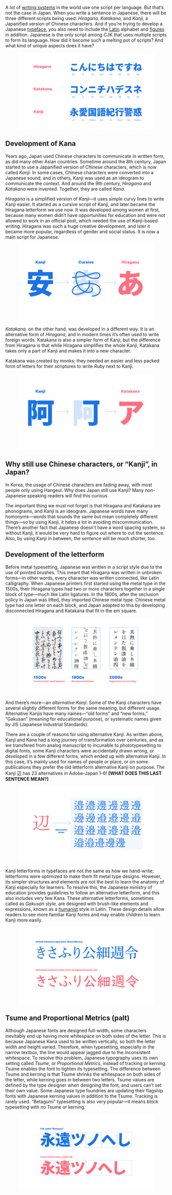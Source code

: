 A lot of [writing systems](/glossary/scripts_writing_system) in the world use one script per language. But that’s not the case in Japan. When you write a sentence in Japanese, there will be three different scripts being used: _Hiragana,_ _Katakana,_ and _Kanji,_ a Japanified version of Chinese characters. And if you’re trying to develop a Japanese [typeface](/glossary/typeface), you also need to include the [Latin](/glossary/latin) alphabet and [figures](/glossary/numerals_figures) in addition. Japanese is the only script among CJK that uses multiple scripts to form its language. How did it become such a melting pot of scripts? And what kind of unique aspects does it have?

<figure>

![Comparison of Hiragana, Katakana, and Kanji](images/01.svg)

</figure>

## Development of Kana

Years ago, Japan used Chinese characters to communicate in written form, as did many other Asian countries. Sometime around the 8th century, Japan started to use a Japanified version of Chinese characters, which is now called _Kanji._ In some cases, Chinese characters were converted into a Japanese sound, and in others, Kanji was used as an ideogram to communicate the context. And around the 9th century, _Hiragana_ and _Katakana_ were invented. Together, they are called _Kana._

_Hiragana_ is a simplified version of _Kanji_—it uses simple curvy lines to write Kanji easier. It started as a cursive script of Kanji, and later became the Hiragana letterform we use now. It was developed among women at first, because many women didn’t have opportunities for education and were not allowed to work in an official post, which needed the use of Kanji-based writing. Hiragana was such a huge creative development, and lster it became more popular, regardless of gender and social status. It is now a main script for Japanese.

<figure>

![How Hiragana was developed from Kanji](images/02.svg)

</figure>

_Katakana,_ on the other hand, was developed in a different way. It is an alternative form of _Hiragana,_ and in modern times it’s often used to write foreign words. Katakana is also a simpler form of Kanji, but the difference from Hiragana is that while Hiragana simplifies the whole Kanji, Katakana takes only a part of Kanji and makes it into a new character. 

Katakana was created by monks; they needed an easier and less packed form of letters for their scriptures to write _Ruby_ next to Kanji. 

<figure>

![How Katakana was developed from Kanji](images/03.svg)

</figure>

## Why still use Chinese characters, or “Kanji”, in Japan?

In Korea, the usage of Chinese characters are fading away, with most people only using Hangeul. Why does Japan still use Kanji? Many non-Japanese speaking readers will find this curious. 

The important thing we must not forget is that Hiragana and Katakana are phonograms, and Kanji is an ideogram. Japanese words have many homonyms—words that sounds the same but mean completely different things—so by using Kanji, it helps a lot in avoiding miscommunication. There’s another fact that Japanese doesn't have a word spacing system, so without Kanji, it would be very hard to figure out where to cut the sentence. Also, by using Kanji in between, the sentence will be much shorter, too. 


## Development of the letterform

Before metal typesetting, Japanese was written in a script style due to the use of pointed brushes. This meant that Hiragana was written in unbroken forms—in other words, every character was written connected, like Latin calligraphy. When Japanese printers first started using the metal type in the 1500s, their Hiragana types had two or more characters together in a single block of type—much like Latin ligatures. In the 1800s, after the seclusion policy in Japan was lifted, they imported Chinese metal type. Chinese metal type had one letter on each block, and Japan adapted to this by developing disconnected Hiragana and Katakana that fit in the em square. 

<figure>

![Hiragana development of unbroken to disconnected](images/04.svg)

</figure>

And there’s more—an _alternative Kanji_. Some of the Kanji characters have several slightly different forms for the same meaning, but different usage. Alternative Kanjis have many names—“old forms” and “new forms,” “Gakusan” (meaning for educational purpose), or systematic names given by JIS (Japanese Industrial Standards).

There are a couple of reasons for using alternative Kanji. As written above, Kanji and Kana had a long journey of transformation over centuries, and as we transfered from analog manuscript to incunable to phototypesetting to digital fonts, some Kanji characters were accidentally drawn wrong, or developed in a few different forms, which ended up with alternative Kanji. In this case, it’s mainly used for names of people or place, or on some publications they prefer the old letterform alternative Kanji on purpose. The Kanji 辺 has 23 alternatives in Adobe-Japan 1-6! **[WHAT DOES THIS LAST SENTENCE MEAN?]**

<figure>

![Alternative Kanji of “hen” in 23 different ways](images/05.svg)

</figure>

Kanji letterforms in typefaces are not the same as how we hand-write; letterforms were optimized to make them fit metal type designs. However, its simpler structures and elements are not the best to learn the anatomy of Kanji especially for learners. To resolve this, the Japanese ministry of education provides guidelines to follow an alternative letterform, and this also includes very few Kana. These alternative letterforms, sometimes called as _Gakusan style,_ are designed with brush-like elements and expressions, known as a [humanist](/glossary/humanist_old_style) style in Latin. These design details allow readers to see more familiar Kanji forms and may enable children to learn Kanji more easily. 

<figure>

![Alternative Kanji Gakusan examples](images/06.svg)

</figure>

## Tsume and Proportional Metrics (palt) 

Although Japanese fonts are designed full-width, some characters inevitably end up having more whitespace on both sides of the letter. This is because Japanese Kana used to be written vertically, so both the letter width and height varied. Therefore, when typesetting, especially in the narrow textbox, the line would appear jagged due to the inconsistent whitespace. To resolve this problem, Japanese typography uses its own setting called _Tsume,_ or _Proportional Metrics_, instead of tracking or kerning. Tsume enables the font to tighten its typesetting. The difference between Tsume and kerning is that Tsume shrinks the whitespace on both sides of the letter, while kerning goes in between two letters. Tsume values are defined by the type designer when designing the font, and users can’t set their own value. Some Japanese type foundries are updating their flagship fonts with Japanese kerning values in addition to the Tsume. Tracking is rarely used. “Betagumi” typesetting is also very popular—it means block typesetting with no Tsume or kerning.

<figure>

![Difference of palt ON and OFF](images/07.svg)

</figure>
